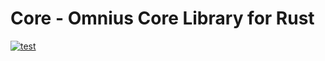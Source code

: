 # Core - Omnius Core Library for Rust
[![test](https://github.com/omnius-labs/core-rs/actions/workflows/test.yml/badge.svg)](https://github.com/omnius-labs/core-rs/actions/workflows/test.yml)
